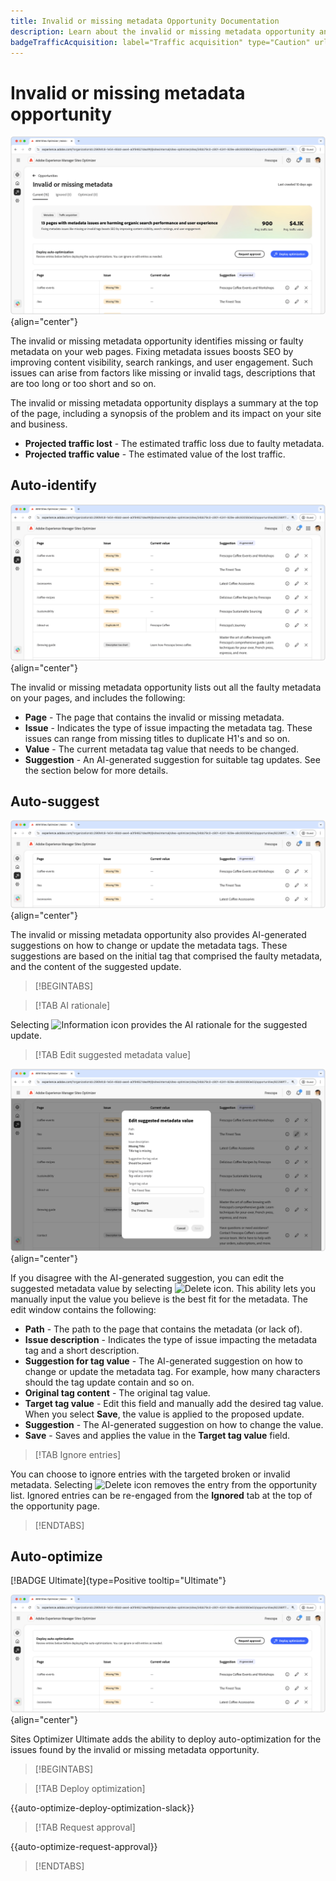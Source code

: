 ```yaml
---
title: Invalid or missing metadata Opportunity Documentation
description: Learn about the invalid or missing metadata opportunity and how to use it to improve traffic acquisition.
badgeTrafficAcquisition: label="Traffic acquisition" type="Caution" url="../../opportunity-types/traffic-acquisition.md" tooltip="Traffic acquisition"
---
```


# Invalid or missing metadata opportunity

![Invalid or missing metadata opportunity](./assets/missing-or-invalid-metadata/hero.png){align="center"}

The invalid or missing metadata opportunity identifies missing or faulty metadata on your web pages. Fixing metadata issues boosts SEO by improving content visibility, search rankings, and user engagement. Such issues can arise from factors like missing or invalid tags, descriptions that are too long or too short and so on.

The invalid or missing metadata opportunity displays a summary at the top of the page, including a synopsis of the problem and its impact on your site and business.

* **Projected traffic lost** - The estimated traffic loss due to faulty metadata.
* **Projected traffic value** - The estimated value of the lost traffic.

## Auto-identify

![Auto-identify invalid or missing metadata](./assets/missing-or-invalid-metadata/auto-identify.png){align="center"}

The invalid or missing metadata opportunity lists out all the faulty metadata on your pages, and includes the following:

* **Page** - The page that contains the invalid or missing metadata.
* **Issue** - Indicates the type of issue impacting the metadata tag. These issues can range from missing titles to duplicate H1's and so on.
* **Value** - The current metadata tag value that needs to be changed.
* **Suggestion** - An AI-generated suggestion for suitable tag updates. See the section below for more details.

## Auto-suggest

![Auto-suggest invalid or missing metadata](./assets/missing-or-invalid-metadata/auto-suggest.png){align="center"}

The invalid or missing metadata opportunity also provides AI-generated suggestions on how to change or update the metadata tags. These suggestions are based on the initial tag that comprised the faulty metadata, and the content of the suggested update.

>[!BEGINTABS]

>[!TAB AI rationale]

Selecting ![Information icon](https://spectrum.adobe.com/static/icons/workflow_18/Smock_InfoOutline_18_N.svg) provides the AI rationale for the suggested update.

>[!TAB  Edit suggested metadata value]

![Edit suggested invalid or missing metadata](./assets/missing-or-invalid-metadata/edit-suggested-metadata-value.png){align="center"}

If you disagree with the AI-generated suggestion, you can edit the suggested metadata value by selecting ![Delete icon](https://spectrum.adobe.com/static/icons/ui_18/CrossSize500.svg). This ability lets you manually input the value you believe is the best fit for the metadata. The edit window contains the following:

* **Path** - The path to the page that contains the metadata (or lack of).
* **Issue description** - Indicates the type of issue impacting the metadata tag and a short description.
* **Suggestion for tag value** - The AI-generated suggestion on how to change or update the metadata tag. For example, how many characters should the tag update contain and so on.
* **Original tag content** - The original tag value.
* **Target tag value** - Edit this field and manually add the desired tag value. When you select **Save**, the value is applied to the proposed update.
* **Suggestion** - The AI-generated suggestion on how to change the value.
* **Save** - Saves and applies the value in the **Target tag value** field.

>[!TAB Ignore entries]

You can choose to ignore entries with the targeted broken or invalid metadata. Selecting ![Delete icon](https://spectrum.adobe.com/static/icons/ui_18/CrossSize500.svg) removes the entry from the opportunity list. Ignored entries can be re-engaged from the **Ignored** tab at the top of the opportunity page.

>[!ENDTABS]

## Auto-optimize

[!BADGE Ultimate]{type=Positive tooltip="Ultimate"}

![Auto-optimize suggested invalid or missing metadata](./assets/missing-or-invalid-metadata/auto-optimize.png){align="center"}

Sites Optimizer Ultimate adds the ability to deploy auto-optimization for the issues found by the invalid or missing metadata opportunity. <!--- TBD-need more in-depth and opportunity specific information here. What does the auto-optimization do?-->

>[!BEGINTABS]

>[!TAB Deploy optimization]

{{auto-optimize-deploy-optimization-slack}}

>[!TAB Request approval]

{{auto-optimize-request-approval}}

>[!ENDTABS]
